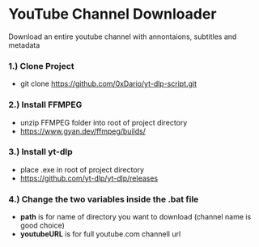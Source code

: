 # YouTube Channel Downloader
Download an entire youtube channel with annontaions, subtitles and metadata

### 1.) Clone Project
- git clone https://github.com/0xDario/yt-dlp-script.git

### 2.) Install FFMPEG
- unzip FFMPEG folder into root of project directory
- https://www.gyan.dev/ffmpeg/builds/

### 3.) Install yt-dlp
- place .exe in root of project directory
- https://github.com/yt-dlp/yt-dlp/releases

### 4.) Change the two variables inside the .bat file
- **path** is for name of directory you want to download (channel name is good choice)
- **youtubeURL** is for full youtube.com channell url
